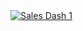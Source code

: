 <div class='tableauPlaceholder' id='viz1674071589746' style='position: relative'><noscript><a href='#'><img alt='Sales Dash 1 ' src='https:&#47;&#47;public.tableau.com&#47;static&#47;images&#47;Sa&#47;Sales_Dashboard_1_16740710681200&#47;SalesDash1&#47;1_rss.png' style='border: none' /></a></noscript><object class='tableauViz'  style='display:none;'><param name='host_url' value='https%3A%2F%2Fpublic.tableau.com%2F' /> <param name='embed_code_version' value='3' /> <param name='site_root' value='' /><param name='name' value='Sales_Dashboard_1_16740710681200&#47;SalesDash1' /><param name='tabs' value='no' /><param name='toolbar' value='yes' /><param name='static_image' value='https:&#47;&#47;public.tableau.com&#47;static&#47;images&#47;Sa&#47;Sales_Dashboard_1_16740710681200&#47;SalesDash1&#47;1.png' /> <param name='animate_transition' value='yes' /><param name='display_static_image' value='yes' /><param name='display_spinner' value='yes' /><param name='display_overlay' value='yes' /><param name='display_count' value='yes' /><param name='language' value='en-US' /><param name='filter' value='publish=yes' /></object></div> 
